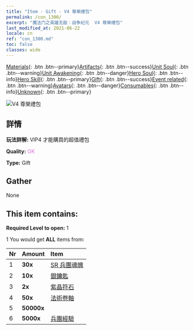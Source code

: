 ```yaml
---
title: "Item - Gift - V4 尊榮禮包"
permalink: /con_1300/
excerpt: "魔法门之英雄无敌：战争纪元  V4 尊榮禮包"
last_modified_at: 2021-06-22
locale: cn
ref: "con_1300.md"
toc: false
classes: wide
---
```

 [Materials](/ItemsCN/){: .btn .btn--primary}[Artifacts](/ItemsCN/Artifacts/){: .btn .btn--success}[Unit Soul](/ItemsCN/UnitSoul/){: .btn .btn--warning}[Unit Awakening](/ItemsCN/UnitAwakening/){: .btn .btn--danger}[Hero Soul](/ItemsCN/HeroSoul/){: .btn .btn--info}[Hero Skill](/ItemsCN/HeroSkill/){: .btn .btn--primary}[Gift](/ItemsCN/Gift/){: .btn .btn--success}[Event related](/ItemsCN/Events/){: .btn .btn--warning}[Avatars](/ItemsCN/Avatars/){: .btn .btn--danger}[Consumables](/ItemsCN/Consumables/){: .btn .btn--info}[Unknown](/ItemsCN/Unknown/){: .btn .btn--primary}

 ![V4 尊榮禮包](/images/t/i_905004.png)

## 詳情
 **玩法詳解:** VIP4 才能購買的超值禮包

 **Quality:** <span style="color: #DA70D6">OK</span>

 **Type:** Gift

## Gather

  None

## This item contains:

 **Required Level to open:** 1

 1 You would get **ALL** items  from:

  | Nr | Amount |     Item    |
  |:---|:-------|:------------|
  | 1 |  **30x** | [SR 兵團魂魄](/cn/Items/con_534/) |  | 
  | 2 |  **10x** | [銀鑰匙](/cn/Items/con_693/) |  | 
  | 3 |  **2x** | [紫晶符石](/cn/Items/con_720/) |  | 
  | 4 |  **50x** | [法術卷軸](/cn/Items/con_694/) |  | 
  | 5 |  **50000x** | <i class="fas fa-coins"/> |  | 
  | 6 |  **5000x** | [兵團經驗](/cn/Items/con_902/) |  | 
